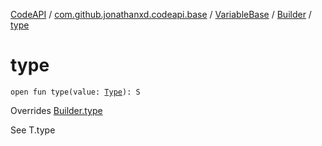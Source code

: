 [CodeAPI](../../../index.md) / [com.github.jonathanxd.codeapi.base](../../index.md) / [VariableBase](../index.md) / [Builder](index.md) / [type](.)

# type

`open fun type(value: `[`Type`](http://docs.oracle.com/javase/6/docs/api/java/lang/reflect/Type.html)`): S`

Overrides [Builder.type](../../-typed/-builder/type.md)

See T.type

